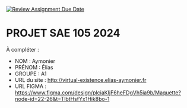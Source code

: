 [![Review Assignment Due Date](https://classroom.github.com/assets/deadline-readme-button-22041afd0340ce965d47ae6ef1cefeee28c7c493a6346c4f15d667ab976d596c.svg)](https://classroom.github.com/a/tqlspz30)
# PROJET SAE 105 2024

À compléter :

- NOM : Aymonier
- PRÉNOM : Élias
- GROUPE :  A1
- URL du site : http://virtual-existence.elias-aymonier.fr
- URL FIGMA : https://www.figma.com/design/plciaKIjF6heFDgVh5ia9b/Maquette?node-id=22-26&t=TlbtHsfYx1Hik8bo-1
